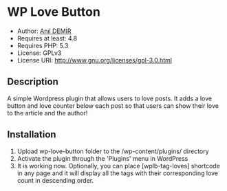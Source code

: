 # WP Love Button
* Author: [Anıl DEMİR](https://github.com/anildemir)
* Requires at least: 4.8
* Requires PHP: 5.3
* License: GPLv3
* License URI: http://www.gnu.org/licenses/gpl-3.0.html

## Description

A simple Wordpress plugin that allows users to love posts. It adds a love button and love counter below each post so that users can show their love to the article and the author!

## Installation

1. Upload wp-love-button folder to the /wp-content/plugins/ directory
2. Activate the plugin through the 'Plugins' menu in WordPress
3. It is working now. Optionally, you can place [wplb-tag-loves] shortcode in any page and it will display all the tags with their corresponding love count in descending order.